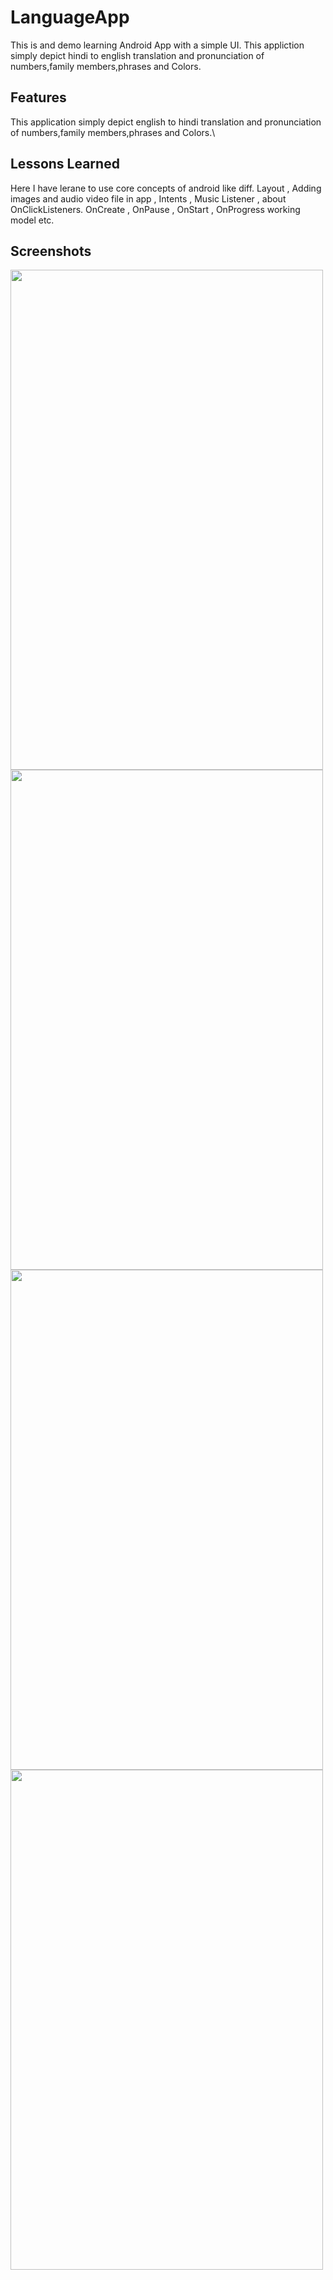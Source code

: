 
# LanguageApp

This is and demo learning Android App with a simple UI.
This appliction simply depict hindi to english translation and pronunciation of numbers,family members,phrases and Colors.


## Features

This application simply depict english to hindi translation and pronunciation of numbers,family members,phrases and Colors.\


## Lessons Learned

Here I have lerane to use core concepts of android like diff. Layout , Adding images and audio video file in app , Intents , Music Listener , about OnClickListeners. 
OnCreate , OnPause , OnStart , OnProgress working model etc.


## Screenshots

<img src="https://user-images.githubusercontent.com/84755719/154401746-dee3fe72-11e3-4e8a-8f61-1808a765018a.png" width="500" height="800" />
<img src="https://user-images.githubusercontent.com/84755719/154401769-43706676-fb21-4fea-ad04-65f1b22fedb1.png" width="500" height="800" />

<img src="https://user-images.githubusercontent.com/84755719/154401862-340bc52d-e07d-4809-be78-bca78260c808.png" width="500" height="800" />
<img src="https://user-images.githubusercontent.com/84755719/154401875-e1a2d171-363e-41b1-ad26-dde2ef78b433.png" width="500" height="800" />
